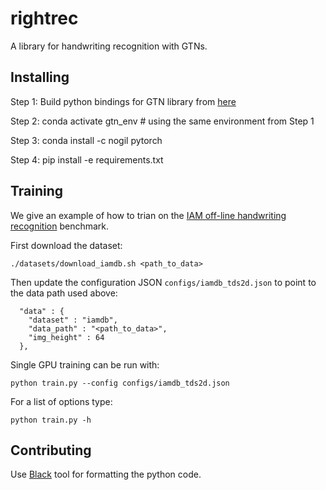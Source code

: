 # rightrec

A library for handwriting recognition with GTNs.

## Installing

Step 1: Build python bindings for GTN library from [here](https://github.com/fairinternal/gtn#using-python-bindings)

Step 2: conda activate gtn_env # using the same environment from Step 1

Step 3: conda install -c nogil pytorch

Step 4: pip install -e requirements.txt

## Training

We give an example of how to trian on the [IAM off-line handwriting recognition](http://www.fki.inf.unibe.ch/databases/iam-handwriting-database)
benchmark.

First download the dataset:
```
./datasets/download_iamdb.sh <path_to_data>
```

Then update the configuration JSON `configs/iamdb_tds2d.json` to point to the
data path used above:
```
  "data" : {
    "dataset" : "iamdb",
    "data_path" : "<path_to_data>",
    "img_height" : 64
  },
```

Single GPU training can be run with:
```
python train.py --config configs/iamdb_tds2d.json
```

For a list of options type:
```
python train.py -h
```

## Contributing

Use [Black](https://github.com/psf/black) tool for formatting the python code.
